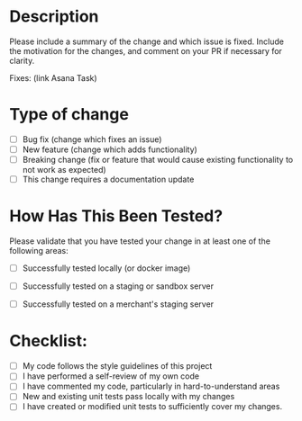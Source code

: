 # Description
Please include a summary of the change and which issue is fixed. Include the motivation for the changes, and comment on your PR if necessary for clarity.

Fixes: (link Asana Task)

# Type of change

- [ ] Bug fix (change which fixes an issue)
- [ ] New feature (change which adds functionality)
- [ ] Breaking change (fix or feature that would cause existing functionality to not work as expected)
- [ ] This change requires a documentation update

# How Has This Been Tested?
Please validate that you have tested your change in at least one of the following areas:

- [ ] Successfully tested locally (or docker image)
- [ ] Successfully tested on a staging or sandbox server
- [ ] Successfully tested on a merchant's staging server


# Checklist:

- [ ] My code follows the style guidelines of this project
- [ ] I have performed a self-review of my own code
- [ ] I have commented my code, particularly in hard-to-understand areas
- [ ] New and existing unit tests pass locally with my changes
- [ ] I have created or modified unit tests to sufficiently cover my changes.
